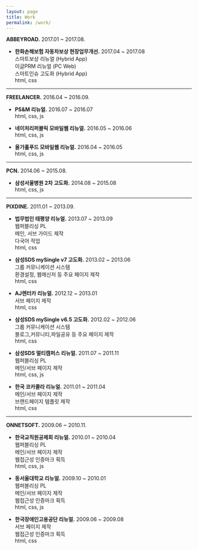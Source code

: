 ```yaml
---
layout: page
title: Work
permalink: /work/
---
```



**ABBEYROAD.**
2017.01 ~ 2017.08.<br>

- **한화손해보험 자동차보상 현장업무개선.**
  2017.04 ~ 2017.08<br>
  스마트보상 리뉴얼 (Hybrid App)<br>
  이글PRM 리뉴얼 (PC Web)<br>
  스마트인슈 고도화 (Hybrid App)<br>
  html, css<br>


- - -


**FREELANCER.**
2016.04 ~ 2016.09.<br>

- **PS&M 리뉴얼.**
  2016.07 ~ 2016.07<br>
  html, css, js<br>

- **네이처리퍼블릭 모바일웹 리뉴얼.**
  2016.05 ~ 2016.06<br>
  html, css, js<br>

- **올가홀푸드 모바일웹 리뉴얼.**
  2016.04 ~ 2016.05<br>
  html, css, js<br>


- - -


**PCN.**
2014.06 ~ 2015.08.<br>

- **삼성서울병원 2차 고도화.**
  2014.08  ~ 2015.08<br>
  html, css, js<br>


- - -


**PIXDINE.**
2011.01 ~ 2013.09.<br>

- **법무법인 태평양 리뉴얼.**
  2013.07 ~ 2013.09<br>
  웹퍼블리싱 PL<br>
  메인, 서브 가이드 제작<br>
  다국어 작업<br>
  html, css<br>

- **삼성SDS mySingle v7 고도화.**
  2013.02 ~ 2013.06<br>
  그룹 커뮤니케이션 시스템<br>
  환경설정, 웹메신저 등 주요 페이지 제작<br>
  html, css<br>

- **AJ렌터카 리뉴얼.**
  2012.12 ~ 2013.01<br>
  서브 페이지 제작<br>
  html, css<br>

- **삼성SDS mySingle v6.5 고도화.**
  2012.02 ~ 2012.06<br>
  그룹 커뮤니케이션 시스템<br>
  블로그,커뮤니티,파일공유 등 주요 페이지 제작<br>
  html, css<br>

- **삼성SDS 멀티캠퍼스 리뉴얼.**
  2011.07 ~ 2011.11<br>
  웹퍼블리싱 PL<br>
  메인/서브 페이지 제작<br>
  html, css, js<br>

- **한국 코카콜라 리뉴얼.**
  2011.01 ~ 2011.04<br>
  메인/서브 페이지 제작<br>
  브랜드페이지 템플릿 제작<br>
  html, css<br>


- - -


**ONNETSOFT.**
2009.06 ~ 2010.11.<br>

- **한국교직원공제회 리뉴얼.**
  2010.01 ~ 2010.04<br>
  웹퍼블리싱 PL<br>
  메인/서브 페이지 제작<br>
  웹접근성 인증마크 획득<br>
  html, css, js<br>

- **동서울대학교 리뉴얼.**
  2009.10 ~ 2010.01<br>
  웹퍼블리싱 PL<br>
  메인/서브 페이지 제작<br>
  웹접근성 인증마크 획득<br>
  html, css, js<br>

- **한국장애인고용공단 리뉴얼.**
  2009.06 ~ 2009.08<br>
  서브 페이지 제작<br>
  웹접근성 인증마크 획득<br>
  html, css<br>

